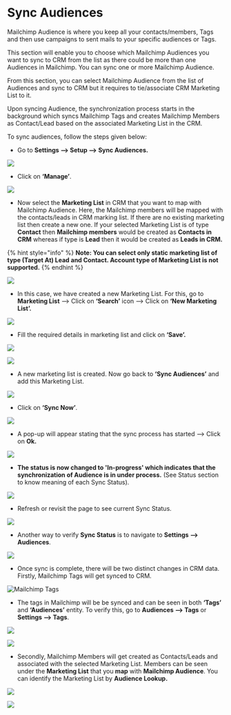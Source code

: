 # Sync Audiences

Mailchimp Audience is where you keep all your contacts/members, Tags and then use campaigns to sent mails to your specific audiences or Tags.&#x20;

This section will enable you to choose which Mailchimp Audiences you want to sync to CRM from the list as there could be more than one Audiences in Mailchimp. You can sync one or more Mailchimp Audience.&#x20;

From this section, you can select Mailchimp Audience from the list of Audiences and sync to CRM but it requires to tie/associate CRM Marketing List to it.&#x20;

Upon syncing Audience, the synchronization process starts in the background which syncs Mailchimp Tags and creates Mailchimp Members as Contact/Lead based on the associated Marketing List in the CRM.

To sync audiences, follow the steps given below:

* Go to **Settings --> Setup --> Sync Audiences.**

![](<../../.gitbook/assets/7 (8).png>)

* Click on **‘Manage’**.

![](<../../.gitbook/assets/8 (2).png>)

* Now select the **Marketing List** in CRM that you want to map with Mailchimp Audience. Here, the Mailchimp members will be mapped with the contacts/leads in CRM marking list. If there are no existing marketing list then create a new one. If your selected Marketing List is of type **Contact** then **Mailchimp members** would be created as **Contacts in CRM** whereas if type is **Lead** then it would be created as **Leads in CRM.**

{% hint style="info" %}
**Note: You can select only static marketing list of type (Target At) Lead and Contact. Account type of Marketing List is not supported.**
{% endhint %}

![](<../../.gitbook/assets/9 (2).png>)

* In this case, we have created a new Marketing List. For this, go to **Marketing List** --> Click on **‘Search’** icon --> Click on **‘New Marketing List’.**

![](<../../.gitbook/assets/10 (3).png>)

* Fill the required details in marketing list and click on **‘Save’.**

![](<../../.gitbook/assets/11 (3).png>)

![](<../../.gitbook/assets/12 (7).png>)

* A new marketing list is created. Now go back to **‘Sync Audiences’** and add this Marketing List.

![](<../../.gitbook/assets/13 (3).png>)

* Click on **‘Sync Now’**.

![](<../../.gitbook/assets/14 (1).png>)

* A pop-up will appear stating that the sync process has started --> Click on **Ok.**

![](<../../.gitbook/assets/15 (6).png>)

* **The status is now changed to 'In-progress' which indicates that the synchronization of Audience is in under process.** (See Status section to know meaning of each Sync Status).

![](<../../.gitbook/assets/16 (5).png>)

* Refresh or revisit the page to see current Sync Status.

![](<../../.gitbook/assets/17 (2).png>)

* Another way to verify **Sync Status** is to navigate to **Settings --> Audiences**.

![](<../../.gitbook/assets/18 (2).png>)

* Once sync is complete, there will be two distinct changes in CRM data. Firstly, Mailchimp Tags will get synced to CRM.&#x20;

![Mailchimp Tags](<../../.gitbook/assets/19 (1).png>)

* The tags in Mailchimp will be be synced and can be seen in both **‘Tags’** and **‘Audiences’** entity. To verify this, go to **Audiences --> Tags** or **Settings --> Tags**.

![](<../../.gitbook/assets/20 (1).png>)

![](<../../.gitbook/assets/21 (2).png>)

* Secondly, Mailchimp Members will get created as Contacts/Leads and associated with the selected Marketing List. Members can be seen under the **Marketing List** that you **map** with **Mailchimp Audience**. You can identify the Marketing List by **Audience Lookup.**

![](<../../.gitbook/assets/22 (3).png>)

![](<../../.gitbook/assets/23 - Copy.png>)
